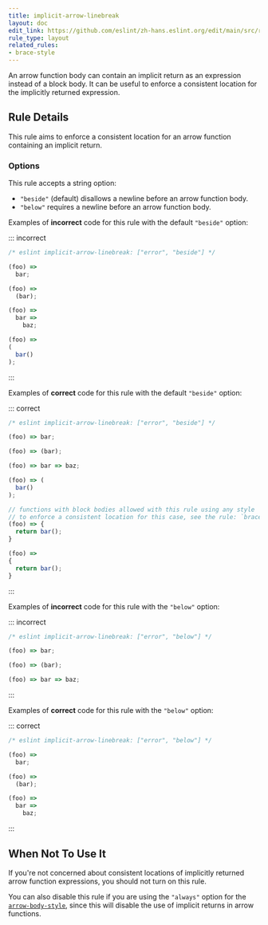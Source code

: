 ```yaml
---
title: implicit-arrow-linebreak
layout: doc
edit_link: https://github.com/eslint/zh-hans.eslint.org/edit/main/src/rules/implicit-arrow-linebreak.md
rule_type: layout
related_rules:
- brace-style
---
```




An arrow function body can contain an implicit return as an expression instead of a block body. It can be useful to enforce a consistent location for the implicitly returned expression.

## Rule Details

This rule aims to enforce a consistent location for an arrow function containing an implicit return.

### Options

This rule accepts a string option:

* `"beside"` (default) disallows a newline before an arrow function body.
* `"below"` requires a newline before an arrow function body.

Examples of **incorrect** code for this rule with the default `"beside"` option:

::: incorrect

```js
/* eslint implicit-arrow-linebreak: ["error", "beside"] */

(foo) =>
  bar;

(foo) =>
  (bar);

(foo) =>
  bar =>
    baz;

(foo) =>
(
  bar()
);
```

:::

Examples of **correct** code for this rule with the default `"beside"` option:

::: correct

```js
/* eslint implicit-arrow-linebreak: ["error", "beside"] */

(foo) => bar;

(foo) => (bar);

(foo) => bar => baz;

(foo) => (
  bar()
);

// functions with block bodies allowed with this rule using any style
// to enforce a consistent location for this case, see the rule: `brace-style`
(foo) => {
  return bar();
}

(foo) =>
{
  return bar();
}
```

:::

Examples of **incorrect** code for this rule with the `"below"` option:

::: incorrect

```js
/* eslint implicit-arrow-linebreak: ["error", "below"] */

(foo) => bar;

(foo) => (bar);

(foo) => bar => baz;
```

:::

Examples of **correct** code for this rule with the `"below"` option:

::: correct

```js
/* eslint implicit-arrow-linebreak: ["error", "below"] */

(foo) =>
  bar;

(foo) =>
  (bar);

(foo) =>
  bar =>
    baz;
```

:::

## When Not To Use It

If you're not concerned about consistent locations of implicitly returned arrow function expressions, you should not turn on this rule.

You can also disable this rule if you are using the `"always"` option for the [`arrow-body-style`](arrow-body-style), since this will disable the use of implicit returns in arrow functions.
